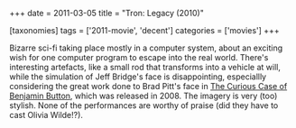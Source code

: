 +++
date = 2011-03-05
title = "Tron: Legacy (2010)"

[taxonomies]
tags = ['2011-movie', 'decent']
categories = ['movies']
+++

Bizarre sci-fi taking place mostly in a computer system, about an
exciting wish for one computer program to escape into the real world.
There\'s interesting artefacts, like a small rod that transforms into a
vehicle at will, while the simulation of Jeff Bridge\'s face is
disappointing, especiallly considering the great work done to Brad
Pitt\'s face in [The Curious Case of Benjamin Button], which was
released in 2008. The imagery is very (too) stylish. None of the
performances are worthy of praise (did they have to cast Olivia
Wilde!?).

  [The Curious Case of Benjamin Button]: http://tshepang.net/finchers-most-pointless-yet
